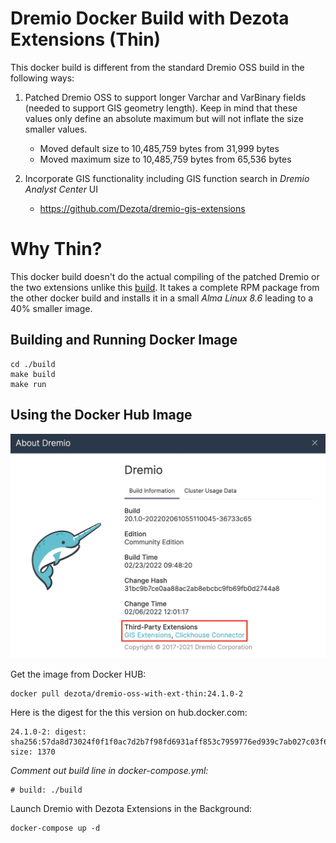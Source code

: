 # Dremio Docker Build with Dezota Extensions (Thin)

This docker build is different from the standard Dremio OSS build in the
following ways:

1. Patched Dremio OSS to support longer Varchar and VarBinary fields (needed
to support GIS geometry length).  Keep in mind that these values only define 
an absolute maximum but will not inflate the size smaller values.

   - Moved default size to 10,485,759 bytes from 31,999 bytes
   - Moved maximum size to 10,485,759 bytes from 65,536 bytes 

2. Incorporate GIS functionality including GIS function search in *Dremio Analyst
Center* UI

   - https://github.com/Dezota/dremio-gis-extensions

# Why Thin?

This docker build doesn't do the actual compiling of the patched Dremio or
the two extensions  unlike this
[build](https://github.com/Dezota/dremio-docker-with-extensions).  It takes
a complete RPM package from the other docker build and installs it in a
small *Alma Linux 8.6* leading to a 40% smaller image.

## Building and Running Docker Image

```
cd ./build
make build
make run
```

## Using the Docker Hub Image

![About Dremio with Dezota Extensions](./about_dremio_ext.jpg)

Get the image from Docker HUB:
```
docker pull dezota/dremio-oss-with-ext-thin:24.1.0-2
```

Here is the digest for the this version on hub.docker.com:
```
24.1.0-2: digest: sha256:57da8d73024f0f1f0ac7d2b7f98fd6931aff853c7959776ed939c7ab027c03f6 size: 1370
````

*Comment out build line in docker-compose.yml:*
```
# build: ./build
```

Launch Dremio with Dezota Extensions in the Background:
```
docker-compose up -d
```
